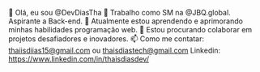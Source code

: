 👋 Olá, eu sou @DevDiasTha
👀 Trabalho como SM na @JBQ.global. Aspirante a Back-end.
🌱 Atualmente estou aprendendo e aprimorando minhas habilidades programação web.
💞️ Estou procurando colaborar em projetos desafiadores e inovadores.
📫 Como me contatar: thaiisdiias15@gmail.com ou thaisdiastech@gmail.com 
Linkedin: https://www.linkedin.com/in/thaisdiasdev/


<!---
DevDiasTha/DevDiasTha is a ✨ special ✨ repository because its `README.md` (this file) appears on your GitHub profile.
You can click the Preview link to take a look at your changes.
--->
